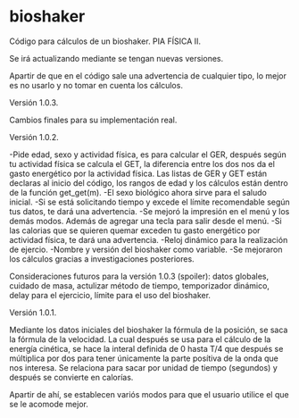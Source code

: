 # bioshaker
Código para cálculos de un bioshaker. PIA FÍSICA II.

Se irá actualizando mediante se tengan nuevas versiones.

Apartir de que en el código sale una advertencia de cualquier tipo, lo mejor es no usarlo y no tomar en cuenta los cálculos. 

Versión 1.0.3.

Cambios finales para su implementación real.

Versión 1.0.2.

-Pide edad, sexo y actividad física, es para calcular el GER, después según tu actividad física se calcula el GET, la diferencia entre los dos nos da el gasto energético por la actividad física. Las listas de GER y GET están declaras al inicio del código, los rangos de edad y los cálculos están dentro de la función get_get(m).
-El sexo biológico ahora sirve para el saludo inicial.
-Si se está solicitando tiempo y excede el límite recomendable según tus datos, te dará una advertencia.
-Se mejoró la impresión en el menú y los demás modos. Además de agregar una tecla para salir desde el menú.
-Si las calorias que se quieren quemar exceden tu gasto energético por actividad física, te dará una advertencia.
-Reloj dinámico para la realización de ejercio.
-Nombre y versión del bioshaker como variable.
-Se mejoraron los cálculos gracias a investigaciones posteriores.

  Consideraciones futuros para la versión 1.0.3 (spoiler): datos globales, cuidado de masa, actulizar método de tiempo, temporizador dinámico, delay para el ejercicio, límite para el   uso del bioshaker.

Versión 1.0.1.

Mediante los datos iniciales del bioshaker  la fórmula de la posición, se saca la fórmula de la velocidad. La cual después se usa para el cálculo de la energía cinética, se hace la interal definida de 0 hasta T/4 que después se múltiplica por dos para tener únicamente la parte posítiva de la onda que nos interesa. Se relaciona para sacar por unidad de tiempo (segundos) y después se convierte en calorías.

Apartir de ahí, se establecen variós modos para que el usuario utilice el que se le acomode mejor.
